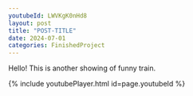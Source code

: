 ```yaml
---
youtubeId: LWVKgK0nHd8
layout: post
title: "POST-TITLE"
date: 2024-07-01
categories: FinishedProject
---
```


Hello! This is another showing of funny train.


{% include youtubePlayer.html id=page.youtubeId %}
